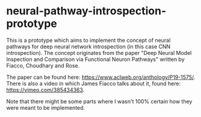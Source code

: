 # neural-pathway-introspection-prototype

This is a prototype which aims to implement the concept of neural pathways for deep neural network introspection (in this case CNN introspection). The concept originates from the paper "Deep Neural Model Inspection and Comparison via Functional Neuron Pathways" written by Fiacco, Choudhary and Rose.

The paper can be found here: <https://www.aclweb.org/anthology/P19-1575/>.  
There is also a video in which James Fiacco talks about it, found here: <https://vimeo.com/385434363>.

Note that there might be some parts where I wasn't 100% certain how they were meant to be implemented.
